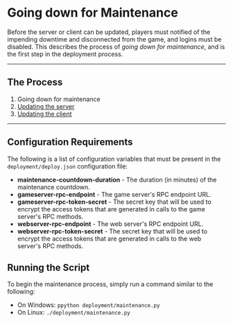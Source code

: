Going down for Maintenance
==========================
Before the server or client can be updated, players must notified of the
impending downtime and disconnected from the game, and logins must be disabled.
This describes the process of *going down for maintenance*, and is the first
step in the deployment process.

- - -

## The Process ##
1. Going down for maintenance
2. [Updating the server](01-server.md)
3. [Updating the client](02-client.md)

- - -

## Configuration Requirements ##
The following is a list of configuration variables that must be present in the
```deployment/deploy.json``` configuration file:
* **maintenance-countdown-duration** - The duration (in minutes) of the
                                       maintenance countdown.
* **gameserver-rpc-endpoint** - The game server's RPC endpoint URL.
* **gameserver-rpc-token-secret** - The secret key that will be used to encrypt
                                    the access tokens that are generated in
                                    calls to the game server's RPC methods.
* **webserver-rpc-endpoint** - The web server's RPC endpoint URL.
* **webserver-rpc-token-secret** - The secret key that will be used to encrypt
                                   the access tokens that are generated in
                                   calls to the web server's RPC methods.

## Running the Script ##
To begin the maintenance process, simply run a command similar to the
following:
* On Windows: ```ppython deployment/maintenance.py```
* On Linux: ```./deployment/maintenance.py```
